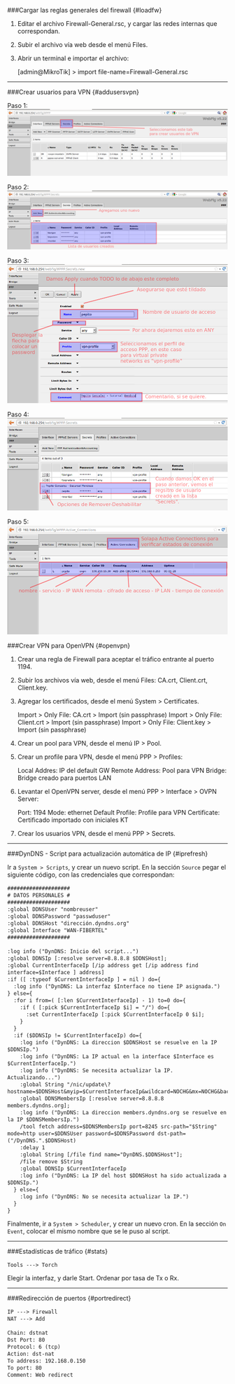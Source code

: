 ###Cargar las reglas generales del firewall {#loadfw}

1) Editar el archivo Firewall-General.rsc, y cargar las redes internas que correspondan.
2) Subir el archivo vía web desde el menú Files.
3) Abrir un terminal e importar el archivo:

    [admin@MikroTik] > import file-name=Firewall-General.rsc
    
---
###Crear usuarios para VPN {#addusersvpn}

Paso 1:
![](/assets/mkt1.png)

Paso 2:
![](/assets/mkt2.png)

Paso 3:
![](/assets/mkt3.png)

Paso 4:
![](/assets/mkt4.png)

Paso 5:
![](/assets/mkt5.png)

###Crear VPN para OpenVPN {#openvpn}

1) Crear una regla de Firewall para aceptar el tráfico entrante al puerto 1194.
2) Subir los archivos vía web, desde el menú Files: CA.crt, Client.crt, Client.key.
3) Agregar los certificados, desde el menú System > Certificates.

    Import > Only File: CA.crt > Import (sin passphrase)
    Import > Only File: Client.crt > Import (sin passphrase)
    Import > Only File: Client.key > Import (sin passphrase)

4) Crear un pool para VPN, desde el menú IP > Pool.
5) Crear un profile para VPN, desde el menú PPP > Profiles:

    Local Addres: IP del default GW
    Remote Address: Pool para VPN
    Bridge: Bridge creado para puertos LAN

6) Levantar el OpenVPN server, desde el menú PPP > Interface > OVPN Server:

    Port: 1194
    Mode: ethernet
    Default Profile: Profile para VPN
    Certificate: Certificado importado con iniciales KT

7) Crear los usuarios VPN, desde el menú PPP > Secrets.

---
###DynDNS - Script para actualización automática de IP {#iprefresh}

Ir a `System > Scripts`, y crear un nuevo script.
En la sección `Source` pegar el siguiente código, con las credenciales que correspondan:

```
####################
# DATOS PERSONALES #
####################
:global DDNSUser "nombreuser"
:global DDNSPassword "passwduser"
:global DDNSHost "dirección.dyndns.org"
:global Interface "WAN-FIBERTEL"
####################

:log info ("DynDNS: Inicio del script...")
:global DDNSIp [:resolve server=8.8.8.8 $DDNSHost];
:global CurrentInterfaceIp [/ip address get [/ip address find interface=$Interface ] address]
:if ([ :typeof $CurrentInterfaceIp ] = nil ) do={
  :log info ("DynDNS: La interfaz $Interface no tiene IP asignada.")
} else={
  :for i from=( [:len $CurrentInterfaceIp] - 1) to=0 do={
    :if ( [:pick $CurrentInterfaceIp $i] = "/") do={
      :set CurrentInterfaceIp [:pick $CurrentInterfaceIp 0 $i];
    }
  }
  :if ($DDNSIp != $CurrentInterfaceIp) do={
    :log info ("DynDNS: La direccion $DDNSHost se resuelve en la IP $DDNSIp.")
    :log info ("DynDNS: La IP actual en la interface $Interface es $CurrentInterfaceIp.")
    :log info ("DynDNS: Se necesita actualizar la IP. Actualizando...")
    :global String "/nic/update\?hostname=$DDNSHost&myip=$CurrentInterfaceIp&wildcard=NOCHG&mx=NOCHG&backmx=NOCHG"
    :global DDNSMembersIp [:resolve server=8.8.8.8 members.dyndns.org];
    :log info ("DynDNS: La direccion members.dyndns.org se resuelve en la IP $DDNSMembersIp.")
    /tool fetch address=$DDNSMembersIp port=8245 src-path="$String" mode=http user=$DDNSUser password=$DDNSPassword dst-path=("/DynDNS.".$DDNSHost)
    :delay 1
    :global String [/file find name="DynDNS.$DDNSHost"];
    /file remove $String
    :global DDNSIp $CurrentInterfaceIp
    :log info ("DynDNS: La IP del host $DDNSHost ha sido actualizada a $DDNSIp.")
  } else={
    :log info ("DynDNS: No se necesita actualizar la IP.")
  }
}
```

Finalmente, ir a `System > Scheduler`, y crear un nuevo cron.
En la sección `On Event`, colocar el mismo nombre que se le puso al script.

---
###Estadísticas de tráfico {#stats}

    Tools ---> Torch

Elegir la interfaz, y darle Start.
Ordenar por tasa de Tx o Rx.

---
###Redirección de puertos {#portredirect}

    IP ---> Firewall
    NAT ---> Add

    Chain: dstnat
    Dst Port: 80
    Protocol: 6 (tcp)
    Action: dst-nat
    To address: 192.168.0.150
    To port: 80
    Comment: Web redirect

